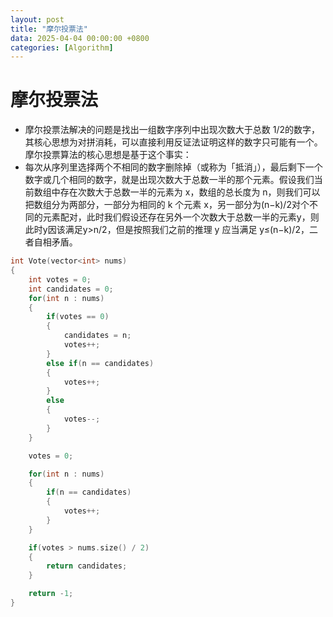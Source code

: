 ```yaml
---
layout: post
title: "摩尔投票法"
data: 2025-04-04 00:00:00 +0800
categories: [Algorithm]
---
```

# 摩尔投票法
- 摩尔投票法解决的问题是找出一组数字序列中出现次数大于总数
1/2的数字，其核心思想为对拼消耗，可以直接利用反证法证明这样的数字只可能有一个。摩尔投票算法的核心思想是基于这个事实：  
- 每次从序列里选择两个不相同的数字删除掉（或称为「抵消」），最后剩下一个数字或几个相同的数字，就是出现次数大于总数一半的那个元素。假设我们当前数组中存在次数大于总数一半的元素为 x，数组的总长度为 n，则我们可以把数组分为两部分，一部分为相同的 k 个元素 x，另一部分为(n−k)/2对个不同的元素配对，此时我们假设还存在另外一个次数大于总数一半的元素y，则此时y因该满足y>n/2​，但是按照我们之前的推理 y 应当满足 y≤(n−k)/2，二者自相矛盾。

```c++
int Vote(vector<int> nums)
{
    int votes = 0;
    int candidates = 0;
    for(int n : nums)
    {
        if(votes == 0)
        {
            candidates = n;
            votes++;
        }
        else if(n == candidates)
        {
            votes++;
        }
        else
        {
            votes--;
        }
    }

    votes = 0;

    for(int n : nums)
    {
        if(n == candidates)
        {
            votes++;
        }
    }

    if(votes > nums.size() / 2)
    {
        return candidates;
    }

    return -1;
}
```